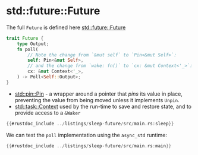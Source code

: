 # std::future::Future

The full `Future` is defined here [std::future::Future](https://doc.rust-lang.org/std/future/trait.Future.html)

```rust
trait Future {
    type Output;
    fn poll(
        // Note the change from `&mut self` to `Pin<&mut Self>`:
        self: Pin<&mut Self>,
        // and the change from `wake: fn()` to `cx: &mut Context<'_>`:
        cx: &mut Context<'_>,
    ) -> Poll<Self::Output>;
}
```

* [std::pin::Pin](https://doc.rust-lang.org/std/pin/struct.Pin.html) - a wrapper around a pointer that _pins_ its value in place, preventing the value from being moved unless it implements `Unpin`.
* [std::task::Context](https://doc.rust-lang.org/std/task/struct.Context.html) used by the run-time to save and restore state, and to provide access to a `&Waker`

```rust
{{#rustdoc_include ../listings/sleep-future/src/main.rs:sleep}}
```

We can test the `poll` implementation using the `async_std` runtime:

```rust
{{#rustdoc_include ../listings/sleep-future/src/main.rs:main}}
```
